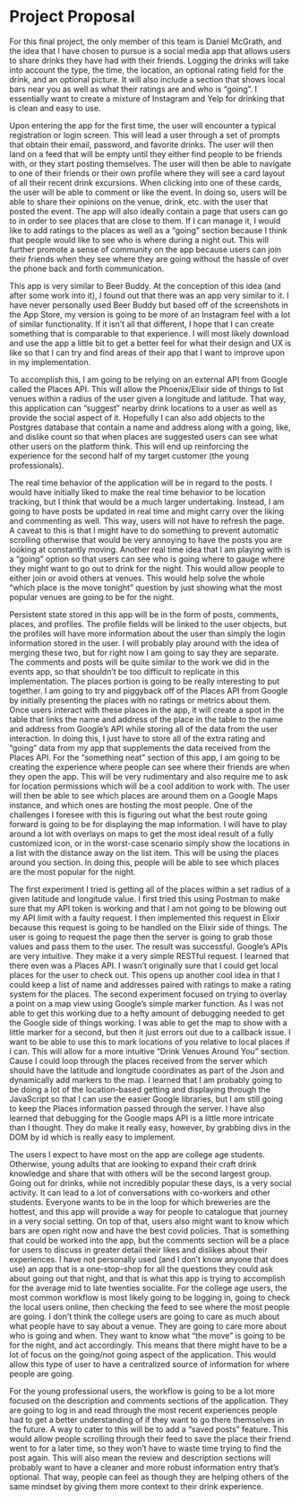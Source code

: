 # Project Proposal

For this final project, the only member of this team is Daniel 
McGrath, and the idea that I have chosen to pursue is a social media 
app that allows users to share drinks they have had with their 
friends. Logging the drinks will take into account the type, the 
time, the location, an optional rating field for the drink, and an 
optional picture. It will also include a section that shows local 
bars near you as well as what their ratings are and who is “going”. I 
essentially want to create a mixture of Instagram and Yelp for 
drinking that is clean and easy to use.

Upon entering the app for the first time, the user will encounter a 
typical registration or login screen. This will lead a user through a 
set of prompts that obtain their email, password, and favorite 
drinks. The user will then land on a feed that will be empty until 
they either find people to be friends with, or they start posting 
themselves. The user will then be able to navigate to one of their 
friends or their own profile where they will see a card layout of all 
their recent drink excursions. When clicking into one of these cards, 
the user will be able to comment or like the event. In doing so, 
users will be able to share their opinions on the venue, drink, etc. 
with the user that posted the event. The app will also ideally 
contain a page that users can go to in order to see places that are 
close to them. If I can manage it, I would like to add ratings to the 
places as well as a “going” section because I think that people would 
like to see who is where during a night out. This will further 
promote a sense of community on the app because users can join their 
friends when they see where they are going without the hassle of over 
the phone back and forth communication.

 This app is very similar to Beer Buddy. At the conception of this 
idea (and after some work into it), I found out that there was an app 
very similar to it. I have never personally used Beer Buddy but based 
off of the screenshots in the App Store, my version is going to be 
more of an Instagram feel with a lot of similar functionality. If it 
isn’t all that different, I hope that I can create something that is 
comparable to that experience. I will most likely download and use 
the app a little bit to get a better feel for what their design and 
UX is like so that I can try and find areas of their app that I want 
to improve upon in my implementation. 

To accomplish this, I am going to be relying on an external API from 
Google called the Places API. This will allow the Phoenix/Elixir side 
of things to list venues within a radius of the user given a 
longitude and latitude. That way, this application can “suggest” 
nearby drink locations to a user as well as provide the social aspect 
of it. Hopefully I can also add objects to the Postgres database that 
contain a name and address along with a going, like, and dislike 
count so that when places are suggested users can see what other 
users on the platform think. This will end up reinforcing the 
experience for the second half of my target customer (the young 
professionals).

The real time behavior of the application will be in regard to the 
posts. I would have initially liked to make the real time behavior to 
be location tracking, but I think that would be a much larger 
undertaking. Instead, I am going to have posts be updated in real 
time and might carry over the liking and commenting as well. This 
way, users will not have to refresh the page. A caveat to this is 
that I might have to do something to prevent automatic scrolling 
otherwise that would be very annoying to have the posts you are 
looking at constantly moving. Another real time idea that I am 
playing with is a “going” option so that users can see who is going 
where to gauge where they might want to go out to drink for the 
night. This would allow people to either join or avoid others at 
venues. This would help solve the whole “which place is the move 
tonight” question by just showing what the most popular venues are 
going to be for the night.

Persistent state stored in this app will be in the form of posts, 
comments, places, and profiles. The profile fields will be linked to 
the user objects, but the profiles will have more information about 
the user than simply the login information stored in the user. I will 
probably play around with the idea of merging these two, but for 
right now I am going to say they are separate. The comments and posts 
will be quite similar to the work we did in the events app, so that 
shouldn’t be too difficult to replicate in this implementation. The 
places portion is going to be really interesting to put together. I 
am going to try and piggyback off of the Places API from Google by 
initially presenting the places with no ratings or metrics about 
them. Once users interact with these places in the app, it will 
create a spot in the table that links the name and address of the 
place in the table to the name and address from Google’s API while 
storing all of the data from the user interaction. In doing this, I 
just have to store all of the extra rating and “going” data from my 
app that supplements the data received from the Places API. 
For the “something neat” section of this app, I am going to be 
creating the experience where people can see where their friends are 
when they open the app. This will be very rudimentary and also 
require me to ask for location permissions which will be a cool 
addition to work with. The user will then be able to see which places 
are around them on a Google Maps instance, and which ones are hosting 
the most people. One of the challenges I foresee with this is 
figuring out what the best route going forward is going to be for 
displaying the map information. I will have to play around a lot with 
overlays on maps to get the most ideal result of  a fully customized 
icon, or in the worst-case scenario simply show the locations in a 
list with the distance away on the list item. This will be using the 
places around you section. In doing this, people will be able to see 
which places are the most popular for the night.

The first experiment I tried is getting all of the places within a 
set radius of a given latitude and longitude value. I first tried 
this using Postman to make sure that my API token is working and that 
I am not going to be blowing out my API limit with a faulty request. 
I then implemented this request in Elixir because this request is 
going to be handled on the Elixir side of things. The user is going 
to request the page then the server is going to grab those values and 
pass them to the user. The result was successful. Google’s APIs are 
very intuitive. They make it a very simple RESTful request. I learned 
that there even was a Places API. I wasn’t originally sure that I 
could get local places for the user to check out. This opens up 
another cool idea in that I could keep a list of name and addresses 
paired with ratings to make a rating system for the places. 
The second experiment focused on trying to overlay a point on a map 
view using Google’s simple marker function. As I was not able to get 
this working due to a hefty amount of debugging needed to get the 
Google side of things working. I was able to get the map to show with 
a little marker for a second, but then it just errors out due to a 
callback issue. I want to be able to use this to mark locations of 
you relative to local places if I can. This will allow for a more 
intuitive “Drink Venues Around You” section. Cause I could loop 
through the places received from the server which should have the 
latitude and longitude coordinates as part of the Json and 
dynamically add markers to the map. I learned that I am probably 
going to be doing a lot of the location-based getting and displaying 
through the JavaScript so that I can use the easier Google libraries, 
but I am still going to keep the Places information passed through 
the server. I have also learned that debugging for the Google maps 
API is a little more intricate than I thought. They do make it really 
easy, however, by grabbing divs in the DOM by id which is really easy 
to implement.

The users I expect to have most on the app are college age students. 
Otherwise, young adults that are looking to expand their craft drink 
knowledge and share that with others will be the second largest 
group. Going out for drinks, while not incredibly popular these days, 
is a very social activity. It can lead to a lot of conversations with 
co-workers and other students. Everyone wants to be in the loop for 
which breweries are the hottest, and this app will provide a way for 
people to catalogue that journey in a very social setting. On top of 
that, users also might want to know which bars are open right now and 
have the best covid policies. That is something that could be worked 
into the app, but the comments section will be a place for users to 
discuss in greater detail their likes and dislikes about their 
experiences. I have not personally used (and I don’t know anyone that 
does use) an app that is a one-stop-shop for all the questions they 
could ask about going out that night, and that is what this app is 
trying to accomplish for the average mid to late twenties socialite. 
For the college age users, the most common workflow is most likely 
going to be logging in, going to check the local users online, then 
checking the feed to see where the most people are going. I don’t 
think the college users are going to care as much about what people 
have to say about a venue. They are going to care more about who is 
going and when. They want to know what “the move” is going to be for 
the night, and act accordingly. This means that there might have to 
be a lot of focus on the going/not going aspect of the application. 
This would allow this type of user to have a centralized source of 
information for where people are going.

For the young professional users, the workflow is going to be a lot 
more focused on the description and comments sections of the 
application. They are going to log in and read through the most 
recent experiences people had to get a better understanding of if 
they want to go there themselves in the future. A way to cater to 
this will be to add a “saved posts” feature. This would allow people 
scrolling through their feed to save the place their friend went to 
for a later time, so they won’t have to waste time trying to find the 
post again. This will also mean the review and description sections 
will probably want to have a cleaner and more robust information 
entry that’s optional. That way, people can feel as though they are 
helping others of the same mindset by giving them more context to 
their drink experience.